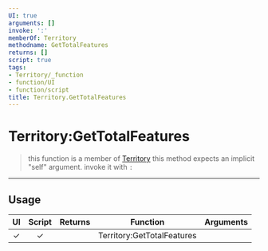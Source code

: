 ```yaml
---
UI: true
arguments: []
invoke: ':'
memberOf: Territory
methodname: GetTotalFeatures
returns: []
script: true
tags:
- Territory/_function
- function/UI
- function/script
title: Territory.GetTotalFeatures
---
```

# Territory:GetTotalFeatures
> this function is a member of [Territory](civ-6/lua/Territory.md)
> this method expects an implicit "self" argument. invoke it with `:`
-----
## Usage
|  UI | Script | Returns | Function | Arguments |
|:---:|:------:|-------:|:--------:|:---------|
|✓|✓||Territory:GetTotalFeatures||
